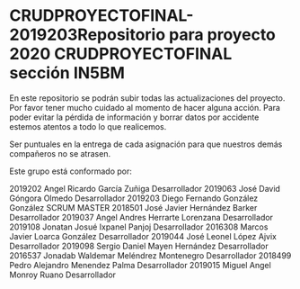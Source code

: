 # CRUDPROYECTOFINAL-2019203Repositorio para proyecto 2020 CRUDPROYECTOFINAL sección IN5BM

En este repositorio se podrán subir todas las actualizaciones del proyecto. Por favor tener mucho cuidado al momento de hacer alguna acción.
Para poder evitar la pérdida de información y borrar datos por accidente estemos atentos a todo lo que realicemos.

Ser puntuales en la entrega de cada asignación para que nuestros demás compañeros no se atrasen.

Este grupo está conformado por:


2019202    Angel Ricardo        García Zuñiga           Desarrollador
2019063    José David           Góngora Olmedo          Desarrollador
2019203    Diego Fernando       González González       SCRUM MASTER
2018501    José Javier          Hernández Barker        Desarrollador
2019037    Angel Andres         Herrarte Lorenzana      Desarrollador
2019108    Jonatan Josué        Ixpanel Panjoj          Desarrollador
2016308    Marcos Javier        Loarca González         Desarrollador
2019044    José Leonel          López Ajvix             Desarrollador
2019098    Sergio Daniel        Mayen Hernández         Desarrollador
2016537    Jonadab Waldemar     Meléndrez Montenegro    Desarrollador
2018499    Pedro Alejandro      Menendez Palma          Desarrollador
2019015    Miguel Angel         Monroy Ruano            Desarrollador
